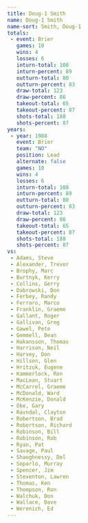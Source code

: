 ```yaml
---
title: Doug-1 Smith
name: Doug-1 Smith
name-sort: Smith, Doug-1
totals:
 - event: Brier
   games: 10
   wins: 4
   losses: 6
   inturn-total: 108
   inturn-percent: 89
   outturn-total: 80
   outturn-percent: 83
   draw-total: 123
   draw-percent: 86
   takeout-total: 65
   takeout-percent: 87
   shots-total: 188
   shots-percent: 87
years:
 - year: 1988
   event: Brier
   team: "NO"
   position: Lead
   alternate: false
   games: 10
   wins: 4
   losses: 6
   inturn-total: 108
   inturn-percent: 89
   outturn-total: 80
   outturn-percent: 83
   draw-total: 123
   draw-percent: 86
   takeout-total: 65
   takeout-percent: 87
   shots-total: 188
   shots-percent: 87
vs:
 - Adams, Steve
 - Alexander, Trevor
 - Brophy, Marc
 - Burtnyk, Kerry
 - Collins, Gerry
 - Dabrowski, Don
 - Ferbey, Randy
 - Ferraro, Marco
 - Franklin, Graeme
 - Gallant, Roger
 - Gallivan, Greg
 - Gawel, Pete
 - Gemmell, Dean
 - Hakansson, Thomas
 - Harrison, Neil
 - Harvey, Don
 - Hillson, Glen
 - Hritzuk, Eugene
 - Kammerlock, Ron
 - MacLean, Stuart
 - McCarrel, Graeme
 - McDonald, Ward
 - McKenzie, Donald
 - Oke, Gary
 - Ravndal, Clayton
 - Robertson, Brad
 - Robertson, Richard
 - Robinson, Bill
 - Robinson, Rob
 - Ryan, Pat
 - Savage, Paul
 - Shaughnessy, Del
 - Soparlo, Murray
 - Spencer, Jim
 - Steventon, Lawren
 - Thomas, Ken
 - Thompson, Ron
 - Walchuk, Don
 - Wallace, Dave
 - Werenich, Ed
---
```

